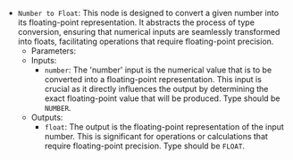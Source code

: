 - `Number to Float`: This node is designed to convert a given number into its floating-point representation. It abstracts the process of type conversion, ensuring that numerical inputs are seamlessly transformed into floats, facilitating operations that require floating-point precision.
    - Parameters:
    - Inputs:
        - `number`: The 'number' input is the numerical value that is to be converted into a floating-point representation. This input is crucial as it directly influences the output by determining the exact floating-point value that will be produced. Type should be `NUMBER`.
    - Outputs:
        - `float`: The output is the floating-point representation of the input number. This is significant for operations or calculations that require floating-point precision. Type should be `FLOAT`.
